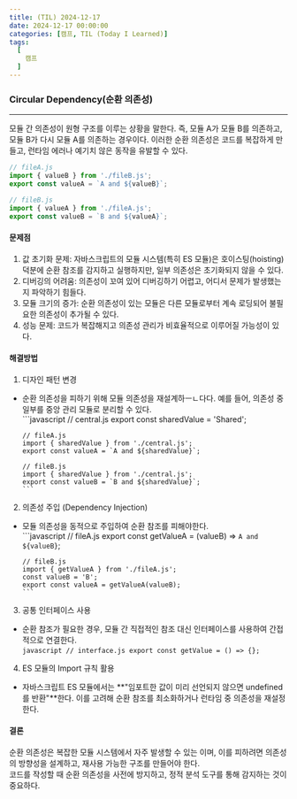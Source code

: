 ```yaml
---
title: (TIL) 2024-12-17
date: 2024-12-17 00:00:00
categories: [캠프, TIL (Today I Learned)]
tags:
  [
    캠프
  ]
---
```


### **Circular Dependency(순환 의존성)**
---
모듈 간 의존성이 원형 구조를 이루는 상황을 말한다. 즉, 모듈 A가 모듈 B를 의존하고, 모듈 B가 다시 모듈 A를 의존하는 경우이다. 이러한 순환 의존성은 코드를 복잡하게 만들고, 런타임 에러나 예기치 않은 동작을 유발할 수 있다.  

```javascript
// fileA.js
import { valueB } from './fileB.js';
export const valueA = `A and ${valueB}`;

// fileB.js
import { valueA } from './fileA.js';
export const valueB = `B and ${valueA}`;
```

#### **문제점**  

1. 값 초기화 문제: 자바스크립트의 모듈 시스템(특히 ES 모듈)은 호이스팅(hoisting) 덕분에 순환 참조를 감지하고 실행하지만, 일부 의존성은 초기화되지 않을 수 있다.
2. 디버깅의 어려움: 의존성이 꼬여 있어 디버깅하기 어렵고, 어디서 문제가 발생했는지 파악하기 힘들다.
3. 모듈 크기의 증가: 순환 의존성이 있는 모듈은 다른 모듈로부터 계속 로딩되어 불필요한 의존성이 추가될 수 있다.
4. 성능 문제: 코드가 복잡해지고 의존성 관리가 비효율적으로 이루어질 가능성이 있다.

#### **해결방법**

1. 디자인 패턴 변경
  - 순환 의존성을 피하기 위해 모듈 의존성을 재설계하ㅡㄴ다다. 예를 들어, 의존성 중 일부를 중앙 관리 모듈로 분리할 수 있다.  
        ```javascript
        // central.js
        export const sharedValue = 'Shared';

        // fileA.js
        import { sharedValue } from './central.js';
        export const valueA = `A and ${sharedValue}`;

        // fileB.js
        import { sharedValue } from './central.js';
        export const valueB = `B and ${sharedValue}`;
        ```

2. 의존성 주입 (Dependency Injection)
  - 모듈 의존성을 동적으로 주입하여 순환 참조를 피해야한다.  
        ```javascript
        // fileA.js
        export const getValueA = (valueB) => `A and ${valueB}`;

        // fileB.js
        import { getValueA } from './fileA.js';
        const valueB = 'B';
        export const valueA = getValueA(valueB);
        ```

3. 공통 인터페이스 사용
  - 순환 참조가 필요한 경우, 모듈 간 직접적인 참조 대신 인터페이스를 사용하여 간접적으로 연결한다.  
        ```javascript
        // interface.js
        export const getValue = () => {};
        ```

4. ES 모듈의 Import 규칙 활용
  - 자바스크립트 ES 모듈에서는 **"임포트한 값이 미리 선언되지 않으면 undefined를 반환"**한다. 이를 고려해 순환 참조를 최소화하거나 런타임 중 의존성을 재설정한다.

#### **결론**  

순환 의존성은 복잡한 모듈 시스템에서 자주 발생할 수 있는 이며, 이를 피하려면 의존성의 방향성을 설계하고, 재사용 가능한 구조를 만들어야 한다.  
코드를 작성할 때 순환 의존성을 사전에 방지하고, 정적 분석 도구를 통해 감지하는 것이 중요하다.
